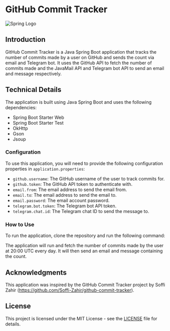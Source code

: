# GitHub Commit Tracker


![Spring Logo](https://spring.io/img/spring-2.svg)

## Introduction

GitHub Commit Tracker is a Java Spring Boot application that tracks the number of commits made by a user on GitHub and sends the count via email and Telegram bot. It uses the GitHub API to fetch the number of commits made and the JavaMail API and Telegram bot API to send an email and message respectively.

## Technical Details

The application is built using Java Spring Boot and uses the following dependencies:

- Spring Boot Starter Web
- Spring Boot Starter Test
- OkHttp
- Gson
- Jsoup

### Configuration

To use this application, you will need to provide the following configuration properties in `application.properties`:

- `github.username`: The GitHub username of the user to track commits for.
- `github.token`: The GitHub API token to authenticate with.
- `email.from`: The email address to send the email from.
- `email.to`: The email address to send the email to.
- `email.password`: The email account password.
- `telegram.bot.token`: The Telegram bot API token.
- `telegram.chat.id`: The Telegram chat ID to send the message to.

### How to Use

To run the application, clone the repository and run the following command:


The application will run and fetch the number of commits made by the user at 20:00 UTC every day. It will then send an email and message containing the count.

## Acknowledgments

This application was inspired by the GitHub Commit Tracker project by Soffi Zahir (https://github.com/Soffi-Zahir/github-commit-tracker).

## License

This project is licensed under the MIT License - see the [LICENSE](LICENSE) file for details.
